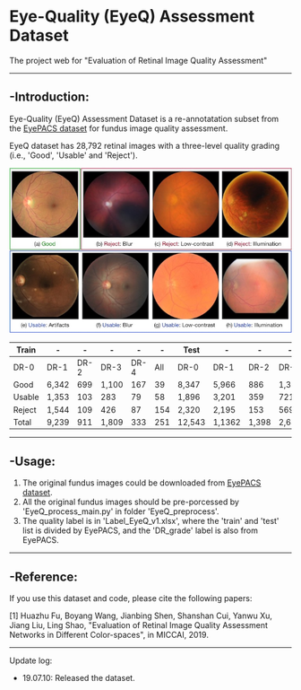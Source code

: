 # Eye-Quality (EyeQ) Assessment Dataset 

The project web for "Evaluation of Retinal Image Quality Assessment"

----------------

## -Introduction:

Eye-Quality (EyeQ) Assessment Dataset is a re-annotatation subset from the [EyePACS dataset](https://www.kaggle.com/c/diabetic-retinopathy-detection) for fundus image quality assessment. 

EyeQ dataset has 28,792 retinal images with a three-level quality grading (i.e., 'Good', 'Usable' and 'Reject').

![Examples of different retinal image quality grades.](figure/quality_label.jpg)


| Train   |  - |  - | - | -  |  -  |  Test | -   |  - | -  |  - |   -  | Total |
| ---| ---| ---  |--- |--- | --- |  --- | --- | ---  | ---| --- | ---   |  --- |
| DR-0  | DR-1 | DR-2  | DR-3 | DR-4 |  All   |  DR-0  | DR-1  | DR-2  | DR-3 | DR-4 |  All   |     |          
Good   | 6,342 | 699  | 1,100 | 167  |  39  | 8,347  | 5,966  |  886  | 1,354 | 199  |  65  | 8,470  |     16,817  |    
Usable | 1,353 | 103  |  283  |  79  |  58  | 1,896  | 3,201  |  359  |  721  | 145  | 133  | 4,559  |      6,435  |     
Reject | 1,544 | 109  |  426  |  87  | 154  | 2,320  | 2,195  |  153  |  569  | 104  | 199  | 3,220  |      5,540  |    
Total  | 9,239 | 911  | 1,809 | 333  | 251  | 12,543 | 1,1362 | 1,398 | 2,644 | 448  | 397  | 16,249 | 28,792 |


----------------

## -Usage:

1. The original fundus images could be downloaded from  [EyePACS dataset](https://www.kaggle.com/c/diabetic-retinopathy-detection). 
2. All the original fundus images should be pre-porcessed by 'EyeQ\_process\_main.py' in folder 'EyeQ_preprocess'.
3. The quality label is in 'Label\_EyeQ\_v1.xlsx', where the 'train' and 'test' list is divided by EyePACS, and the 'DR\_grade' label is also from EyePACS.

 
----------------
## -Reference:

If you use this dataset and code, please cite the following papers:

[1] Huazhu Fu, Boyang Wang, Jianbing Shen, Shanshan Cui, Yanwu Xu, Jiang Liu, Ling Shao, "Evaluation of Retinal Image Quality Assessment Networks in Different Color-spaces", in MICCAI, 2019. 




----------------

Update log:

- 19.07.10: Released the dataset.
